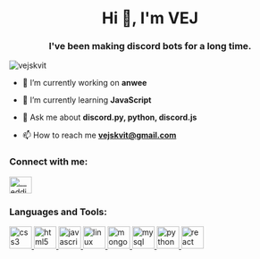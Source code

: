 <h1 align="center">Hi 👋, I'm VEJ</h1>
<h3 align="center">I've been making discord bots for a long time.</h3>

<p align="left"> <img src="https://komarev.com/ghpvc/?username=vejskvit&label=Profile%20views&color=0e75b6&style=flat" alt="vejskvit" /> </p>

- 🔭 I’m currently working on **anwee**

- 🌱 I’m currently learning **JavaScript**

- 💬 Ask me about **discord.py, python, discord.js**

- 📫 How to reach me **vejskvit@gmail.com**

<h3 align="left">Connect with me:</h3>
<p align="left">
<a href="https://instagram.com/__eddinn__" target="blank"><img align="center" src="https://cdn.jsdelivr.net/npm/simple-icons@3.0.1/icons/instagram.svg" alt="__eddinn__" height="30" width="40" /></a>
</p>

<h3 align="left">Languages and Tools:</h3>
<p align="left"> <a href="https://www.w3schools.com/css/" target="_blank"> <img src="https://devicons.github.io/devicon/devicon.git/icons/css3/css3-original-wordmark.svg" alt="css3" width="40" height="40"/> </a> <a href="https://www.w3.org/html/" target="_blank"> <img src="https://devicons.github.io/devicon/devicon.git/icons/html5/html5-original-wordmark.svg" alt="html5" width="40" height="40"/> </a> <a href="https://developer.mozilla.org/en-US/docs/Web/JavaScript" target="_blank"> <img src="https://devicons.github.io/devicon/devicon.git/icons/javascript/javascript-original.svg" alt="javascript" width="40" height="40"/> </a> <a href="https://www.linux.org/" target="_blank"> <img src="https://devicons.github.io/devicon/devicon.git/icons/linux/linux-original.svg" alt="linux" width="40" height="40"/> </a> <a href="https://www.mongodb.com/" target="_blank"> <img src="https://devicons.github.io/devicon/devicon.git/icons/mongodb/mongodb-original-wordmark.svg" alt="mongodb" width="40" height="40"/> </a> <a href="https://www.mysql.com/" target="_blank"> <img src="https://devicons.github.io/devicon/devicon.git/icons/mysql/mysql-original-wordmark.svg" alt="mysql" width="40" height="40"/> </a> <a href="https://www.python.org" target="_blank"> <img src="https://devicons.github.io/devicon/devicon.git/icons/python/python-original.svg" alt="python" width="40" height="40"/> </a> <a href="https://reactjs.org/" target="_blank"> <img src="https://devicons.github.io/devicon/devicon.git/icons/react/react-original-wordmark.svg" alt="react" width="40" height="40"/> </a> </p>

